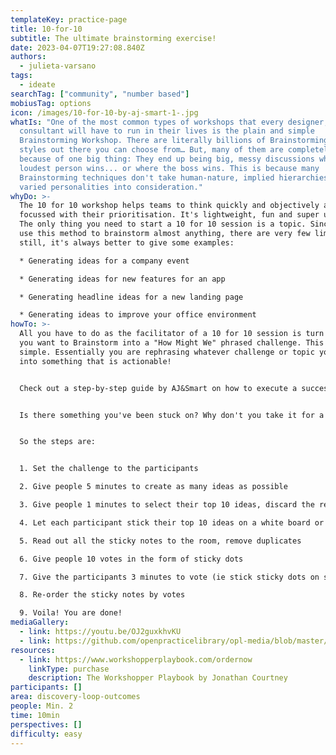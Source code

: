 ```yaml
---
templateKey: practice-page
title: 10-for-10
subtitle: The ultimate brainstorming exercise!
date: 2023-04-07T19:27:08.840Z
authors:
  - julieta-varsano
tags:
  - ideate
searchTag: ["community", "number based"]
mobiusTag: options
icon: /images/10-for-10-by-aj-smart-1-.jpg
whatIs: "One of the most common types of workshops that every designer, PM or
  consultant will have to run in their lives is the plain and simple
  Brainstorming Workshop. There are literally billions of Brainstorming workshop
  styles out there you can choose from… But, many of them are completely broken
  because of one big thing: They end up being big, messy discussions where the
  loudest person wins... or where the boss wins. This is because many
  Brainstorming techniques don't take human-nature, implied hierarchies or even
  varied personalities into consideration."
whyDo: >-
  The 10 for 10 workshop helps teams to think quickly and objectively and be
  focussed with their prioritisation. It's lightweight, fun and super useful!
  The only thing you need to start a 10 for 10 session is a topic. Since you can
  use this method to brainstorm almost anything, there are very few limitations,
  still, it's always better to give some examples:

  * Generating ideas for a company event

  * Generating ideas for new features for an app

  * Generating headline ideas for a new landing page

  * Generating ideas to improve your office environment
howTo: >-
  All you have to do as the facilitator of a 10 for 10 session is turn the topic
  you want to Brainstorm into a "How Might We" phrased challenge. This is very
  simple. Essentially you are rephrasing whatever challenge or topic you have
  into something that is actionable!


  Check out a step-by-step guide by AJ&Smart on how to execute a successful 10-for-10 session in the Look at 10-for-10 section below!


  Is there something you've been stuck on? Why don't you take it for a test run? Try it out with your team or client! It only takes 10 minutes to see how powerful something like this can be in practice!


  S﻿o the steps are:


  1. S﻿et the challenge to the participants

  2. G﻿ive people 5 minutes to create as many ideas as possible

  3. G﻿ive people 1 minutes to select their top 10 ideas, discard the rest

  4. L﻿et each participant stick their top 10 ideas on a white board or wall

  5. Read out all the sticky notes to the room, remove duplicates

  6. G﻿ive people 10 votes in the form of sticky dots

  7. G﻿ive the participants 3 minutes to vote (ie stick sticky dots on sticky notes)

  8. Re-order the sticky notes by votes

  9. V﻿oila! You are done!
mediaGallery:
  - link: https://youtu.be/OJ2guxkhvKU
  - link: https://github.com/openpracticelibrary/opl-media/blob/master/images/10for10.png?raw=true
resources:
  - link: https://www.workshopperplaybook.com/ordernow
    linkType: purchase
    description: The Workshopper Playbook by Jonathan Courtney
participants: []
area: discovery-loop-outcomes
people: Min. 2
time: 10min
perspectives: []
difficulty: easy
---
```

